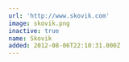 ```yaml
---
url: 'http://www.skovik.com'
image: skovik.png
inactive: true
name: Skovik
added: 2012-08-06T22:10:31.000Z
---
```

